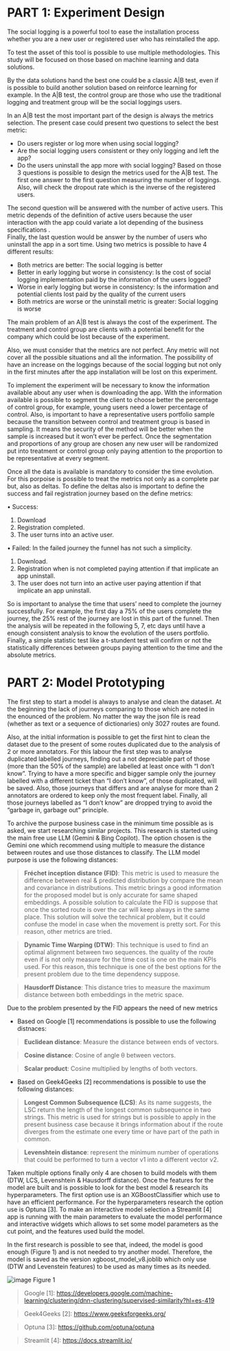 # PART 1: Experiment Design

The social logging is a powerful tool to ease the installation process whether you are a new user or registered user who has reinstalled the app.  

To test the asset of this tool is possible to use multiple methodologies. This study will be focused on those based on machine learning and data solutions.

By the data solutions hand the best one could be a classic A|B test,  even if is possible to build another solution based on reinforce learning for example. In the A|B test, the control group are those who use the traditional logging and treatment group will be the social loggings users. 

In an A|B test the most important part of the design is always the metrics selection. The present case could present two questions to select the best metric: 

-	Do users register or log more when using social logging? 
-	Are the social logging users consistent or they only logging and left the app?  
-	Do the users uninstall the app more with social logging?
Based on those 3 questions is possible to design the metrics used for the A|B test. 
 The first one answer to the first question measuring the number of loggings.  Also, will check the dropout rate which is the inverse of the registered users. 
 
The second question will be answered with the number of active users. This metric depends of the definition of active users because the user interaction with the app could variate a lot depending of the business specifications .  
Finally, the last question would be answer by the number of users who uninstall the app in a sort time. 
Using two metrics is possible to have 4 different results: 

- Both metrics are better:
  The social logging is better
- Better in early logging but worse in consistency:
  Is the cost of social logging implementation paid by the information of the users logged?
- Worse in early logging but worse in consistency:
   Is the information and potential clients lost paid by the quality of the current users
- Both metrics are worse or the uninstall metric is greater:
   Social logging is worse

The main problem of an A|B test is always the cost of the experiment. The treatment and control group are clients with a potential benefit for the company which could be lost because of the experiment. 

Also, we must consider that the metrics are not perfect. Any metric will not cover all the possible situations and all the information. The possibility of have an increase on the loggings because of the social logging but not only in the first minutes after the app installation will be lost on this experiment.

To implement the experiment will be necessary to know the information available about any user when is downloading the app. With the information available is possible to segment the client to choose better the percentage of control group, for example, young users need a lower percentage of control. Also, is important to have a representative users portfolio sample because the transition between control and treatment group is based in sampling. It means the security of the method will be better when the sample is increased but it won’t ever be perfect. Once the segmentation and proportions of any group are chosen any new user will be randomized put into treatment or control group only paying attention to the proportion to be representative at every segment.

Once all the data is available is mandatory to consider the time evolution. For this porpoise is possible to treat the metrics not only as a complete par but, also as deltas. To define the deltas also is important to define the success and fail registration journey based on the define metrics:

•	Success: 
1.	Download
2.	Registration completed.
3.	The user turns into an active user.
   
•	Failed: In the failed journey the funnel has not such a simplicity.
1.	Download.
2.	Registration when is not completed paying attention if that implicate an app uninstall.
3.	The user does not turn into an active user paying attention if that implicate an app uninstall.
   
So is important to analyse the time that users’ need to complete the journey successfully. For example, the first day a 75% of the users complete the journey, the 25% rest of the journey are lost in this part of the funnel. Then the analysis will be repeated in the following 5, 7, etc days until have a enough consistent analysis to know the evolution of the users portfolio.
Finally, a simple statistic test like a t-stundent test will confirm or not the statistically differences between groups paying attention to the time and the absolute metrics.

# PART 2: Model Prototyping

The first step to start a model is always to analyse and clean the dataset. At the beginning the lack of journeys comparing to those which are noted in the enounced of the problem. No matter the way the json file is read (whether as text or a sequence of dictionaries) only 3027 routes are found.

Also, at the initial information is possible to get the first hint to clean the dataset due to the present of some routes duplicated due to the analysis of 2 or more annotators. For this labour the first step was to analyse duplicated labelled journeys, finding out a not depreciable part of those (more than the 50% of the sample) are labelled at least once with “I don’t know”. Trying to have a more specific and bigger sample only the journey labelled with a different ticket than “I don’t know”, of those duplicated, will be saved. Also, those journeys that differs and are analyse for more than 2 annotators are ordered to keep only the most frequent label. Finally, all those journeys labelled as “I don’t know” are dropped trying to avoid the “garbage in, garbage out” principle.

To archive the purpose business case in the minimum time possible as is asked, we start researching similar projects. This research is started using the main free use LLM (Gemini & Bing Copilot). The option chosen is the Gemini one which recommend using multiple to measure the distance between routes and use those distances to classify. The LLM model purpose is use the following distances:

>	**Fréchet inception distance (FID)**: This metric is used to measure the difference between real & predicted distribution by compare the mean and covariance in distributions. This metric brings a good information for the proposed model but is only accurate for same shaped embeddings. A possible solution to calculate the FID is suppose that once the sorted route is over the car will keep always in the same place. This solution will solve the technical problem, but it could confuse the model in case when the movement is pretty sort. For this reason, other metrics are tried.

>	**Dynamic Time Warping (DTW)**: This technique is used to find an optimal alignment between two sequences. the quality of the route even if is not only measure for the time cost is one on the main KPIs used. For this reason, this technique is one of the best options for the present problem due to the time dependency suppose. 

>	**Hausdorff Distance**: This distance tries to measure the maximum distance between both embeddings in the metric space.

Due to the problem presented by the FID appears the need of new metrics

- Based on Google [1] recommendations is possible to use the following distnaces:
>	**Euclidean distance**: Measure the distance between ends of vectors.

>	**Cosine distance**:  Cosine of angle θ between vectors.

>	**Scalar product**: Cosine multiplied by lengths of both vectors.

- Based on Geek4Geeks [2] recommendations is possible to use the following distances:
 
>	**Longest Common Subsequence (LCS)**: As its name suggests, the LSC return the length of the longest common subsequence in two strings. This metric is used for strings but is possible to apply in the present business case because it brings information about if the route diverges from the estimate one every time or have part of the path in common.

>	**Levenshtein distance**: represent the minimum number of operations that could be performed to turn a vector v1 into a different vector v2.

Taken multiple options finally only 4 are chosen to build models with them (DTW, LCS, Levenshtein & Hausdorff distance).
Once the features for the model are built and is possible to look for the best model & research its hyperparameters.
The first option use is an XGBoostClassifier which use to have an efficient performance. For the hyperparameters research the option use is Optuna [3]. To make an interactive model selection a Streamlit [4] app is running with the main parameters to evaluate the model performance and interactive widgets which allows to set some model parameters as the cut point, and the features used build the model.

In the first research is possible to see that, indeed, the model is good enough (Figure 1) and is not needed to try another model. Therefore, the model is saved as the version xgboost_model_v8.joblib which only use (DTW and Levenstein features) to be used as many times as its needed.

 ![image](https://github.com/user-attachments/assets/fa19e959-4fe6-4e89-87d2-23db2747407c)
Figure 1

>Google [1]: https://developers.google.com/machine-learning/clustering/dnn-clustering/supervised-similarity?hl=es-419

> Geek4Geeks [2]: https://www.geeksforgeeks.org/

> Optuna [3]: https://github.com/optuna/optuna 

> Streamlit [4]: https://docs.streamlit.io/ 
